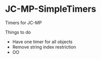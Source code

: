 JC-MP-SimpleTimers
==================

Timers for JC-MP

Things to do
* Have one timer for all objects
* Remove string index restriction
* OO
